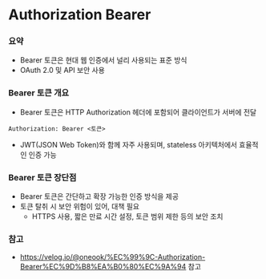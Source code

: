 # Authorization Bearer

### 요약
- Bearer 토큰은 현대 웹 인증에서 널리 사용되는 표준 방식
- OAuth 2.0 및 API 보안 사용

### Bearer 토큰 개요
- Bearer 토큰은 HTTP Authorization 헤더에 포함되어 클라이언트가 서버에  전달
```text
Authorization: Bearer <토큰>
```
- JWT(JSON Web Token)와 함께 자주 사용되며, stateless 아키텍처에서 효율적인 인증 가능

### Bearer 토큰 장단점
- Bearer 토큰은 간단하고 확장 가능한 인증 방식을 제공
- 토큰 탈취 시 보안 위험이 있어, 대책 필요
    - HTTPS 사용, 짧은 만료 시간 설정, 토큰 범위 제한 등의 보안 조치

### 참고
- https://velog.io/@oneook/%EC%99%9C-Authorization-Bearer%EC%9D%B8%EA%B0%80%EC%9A%94 참고
